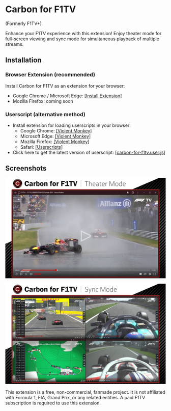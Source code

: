 # Carbon for F1TV
(Formerly F1TV+)

Enhance your F1TV experience with this extension! Enjoy theater mode for full-screen viewing and sync mode for simultaneous playback of multiple streams.

## Installation

### Browser Extension (recommended)
Install Carbon for F1TV as an extension for your browser:
* Google Chrome / Microsoft Edge: [[Install Extension]](https://chromewebstore.google.com/detail/carbon-for-f1tv/kbnlmjibehhjlncfbolkigkiihhlfmbd)
* Mozilla Firefox: coming soon

### Userscript (alternative method)
* Install extension for loading userscripts in your browser:
  * Google Chrome: [[Violent Monkey]](https://chromewebstore.google.com/detail/violentmonkey/jinjaccalgkegednnccohejagnlnfdag)
  * Microsoft Edge: [[Violent Monkey]](https://microsoftedge.microsoft.com/addons/detail/violentmonkey/eeagobfjdenkkddmbclomhiblgggliao)
  * Mozilla Firefox: [[Violent Monkey]](https://addons.mozilla.org/firefox/addon/violentmonkey/)
  * Safari: [[Userscripts]](https://apps.apple.com/app/userscripts/id1463298887)
* Click here to get the latest version of userscript: [[carbon-for-f1tv.user.js]](https://github.com/Carbon-for-F1TV/Carbon-for-F1TV/raw/master/carbon-for-f1tv.user.js)


## Screenshots

![Theater Mode](description/screenshot_01.png)

![Sync Mode](description/screenshot_02.png)

This extension is a free, non-commercial, fanmade project. It is not affiliated with Formula 1, FIA, Grand Prix, or any related entities. A paid F1TV subscription is required to use this extension.
